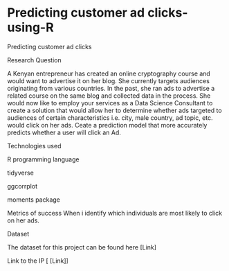# Predicting customer ad clicks-using-R

Predicting customer ad clicks

Research Question

A Kenyan entrepreneur has created an online cryptography course and would want to advertise it on her blog. She currently targets audiences originating from various countries. In the past, she ran ads to advertise a related course on the same blog and collected data in the process. She would now like to employ your services as a Data Science Consultant to create a solution that would allow her to determine whether ads targeted to audiences of certain characteristics i.e. city, male country, ad topic, etc. would click on her ads. Ceate a prediction model that more accurately predicts whether a user will click an Ad.


Technologies used

R programming language

tidyverse

ggcorrplot
 
 moments package

Metrics of success
When i identify which individuals are most likely to click on her ads.

Dataset

The dataset for this project can be found here [Link]

Link to the IP  [ [Link]]
